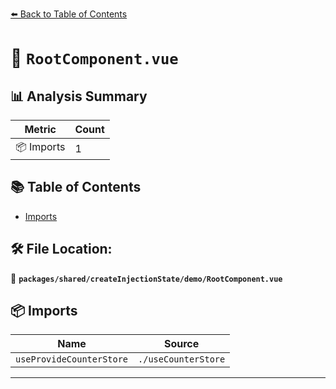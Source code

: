 [⬅️ Back to Table of Contents](../../../../index.md)

# 📄 `RootComponent.vue`

## 📊 Analysis Summary

| Metric | Count |
|--------|-------|
| 📦 Imports | 1 |

## 📚 Table of Contents

- [Imports](#imports)

## 🛠️ File Location:
📂 **`packages/shared/createInjectionState/demo/RootComponent.vue`**

## 📦 Imports

| Name | Source |
|------|--------|
| `useProvideCounterStore` | `./useCounterStore` |


---
